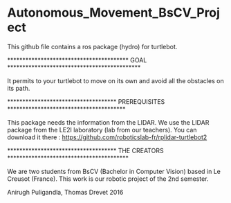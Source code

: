 # Autonomous_Movement_BsCV_Project

This github file contains a ros package (hydro) for turtlebot.

**************************************** GOAL ********************************************

It permits to your turtlebot to move on its own and avoid all the obstacles on its path.

************************************ PREREQUISITES ***************************************

This package needs the information from the LIDAR. We use the LIDAR package from the LE2I
laboratory (lab from our teachers). 
You can download it there : https://github.com/roboticslab-fr/rplidar-turtlebot2

************************************ THE CREATORS ****************************************

We are two students from BsCV (Bachelor in Computer Vision) based in Le Creusot (France).
This work is our robotic project of the 2nd semester.


Anirugh Puligandla, Thomas Drevet
2016
